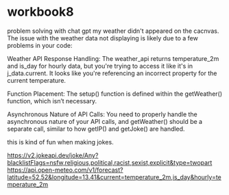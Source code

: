 # workbook8
problem solving with chat gpt my weather didn't appeared on the cacnvas.
The issue with the weather data not displaying is likely due to a few problems in your code:

Weather API Response Handling: The weather_api returns temperature_2m and is_day for hourly data, but you're trying to access it like it's in j_data.current. It looks like you're referencing an incorrect property for the current temperature.

Function Placement: The setup() function is defined within the getWeather() function, which isn’t necessary.

Asynchronous Nature of API Calls: You need to properly handle the asynchronous nature of your API calls, and getWeather() should be a separate call, similar to how getIP() and getJoke() are handled.

this is kind of fun when making jokes.

https://v2.jokeapi.dev/joke/Any?blacklistFlags=nsfw,religious,political,racist,sexist,explicit&type=twopart
https://api.open-meteo.com/v1/forecast?latitude=52.52&longitude=13.41&current=temperature_2m,is_day&hourly=temperature_2m
